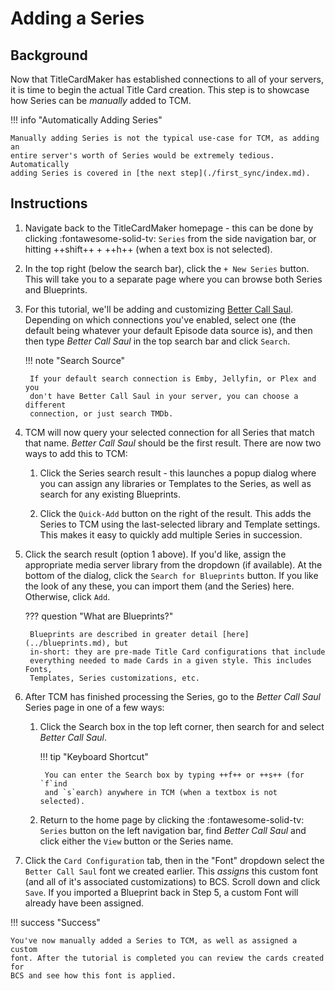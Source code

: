 # Adding a Series
## Background

Now that TitleCardMaker has established connections to all of your servers, it
is time to begin the actual Title Card creation. This step is to showcase how
Series can be _manually_ added to TCM. 

!!! info "Automatically Adding Series"

    Manually adding Series is not the typical use-case for TCM, as adding an
    entire server's worth of Series would be extremely tedious. Automatically
    adding Series is covered in [the next step](./first_sync/index.md).

## Instructions

1. Navigate back to the TitleCardMaker homepage - this can be done by clicking
:fontawesome-solid-tv: `Series` from the side navigation bar, or hitting
++shift++ + ++h++ (when a text box is not selected).

2. In the top right (below the search bar), click the `+ New Series` button.
This will take you to a separate page where you can browse both Series and
Blueprints.

3. For this tutorial, we'll be adding and customizing
[Better Call Saul](https://www.themoviedb.org/tv/60059-better-call-saul).
Depending on which connections you've enabled, select one (the default being
whatever your default Episode data source is), and then then type _Better Call
Saul_ in the top search bar and click `Search`.

    !!! note "Search Source"

        If your default search connection is Emby, Jellyfin, or Plex and you
        don't have Better Call Saul in your server, you can choose a different
        connection, or just search TMDb.

4. TCM will now query your selected connection for all Series that match that
name. _Better Call Saul_ should be the first result. There are now two ways to
add this to TCM:

    1. Click the Series search result - this launches a popup dialog where you
    can assign any libraries or Templates to the Series, as well as search for
    any existing Blueprints.

    2. Click the `Quick-Add` button on the right of the result. This adds the
    Series to TCM using the last-selected library and Template settings. This
    makes it easy to quickly add multiple Series in succession.

5. Click the search result (option 1 above). If you'd like, assign the
appropriate media server library from the dropdown (if available). At the bottom
of the dialog, click the `Search for Blueprints` button. If you like the look of
any these, you can import them (and the Series) here. Otherwise, click `Add`.

    ??? question "What are Blueprints?"

        Blueprints are described in greater detail [here](../blueprints.md), but
        in-short: they are pre-made Title Card configurations that include
        everything needed to made Cards in a given style. This includes Fonts,
        Templates, Series customizations, etc.

6. After TCM has finished processing the Series, go to the _Better Call Saul_
Series page in one of a few ways:

    1. Click the Search box in the top left corner, then search for and select
    _Better Call Saul_.

        !!! tip "Keyboard Shortcut"

            You can enter the Search box by typing ++f++ or ++s++ (for `f`ind
            and `s`earch) anywhere in TCM (when a textbox is not selected).
    
    2. Return to the home page by clicking the :fontawesome-solid-tv: `Series`
    button on the left navigation bar, find _Better Call Saul_ and click either
    the `View` button or the Series name.

7. Click the `Card Configuration` tab, then in the "Font" dropdown select the
`Better Call Saul` font we created earlier. This _assigns_ this custom font (and
all of it's associated customizations) to BCS. Scroll down and click `Save`. If
you imported a Blueprint back in Step 5, a custom Font will already have been
assigned.

!!! success "Success"

    You've now manually added a Series to TCM, as well as assigned a custom
    font. After the tutorial is completed you can review the cards created for
    BCS and see how this font is applied.
